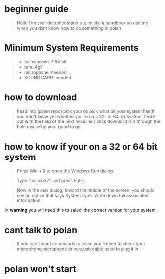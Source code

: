 # beginner guide

> Hello ! im your documentation site,im like a handbook so use me when you dont know how to do something in polan
>

</div>

# Minimum System Requirements
<div style='color: red'>

>- os: windows 7 64 bit
>- ram: 4gb
>- microphone: needed
>- SOUND CARD: needed


</div>


# how to download
>head into (polan repo)
>pick your os
>pick what bit your system has(If you don't know yet whether you're on a 32- or 64-bit system, find it out with the help of the next headline )
>click download
>run through the hole msi setup
>your good to go

# how to know if your on a 32 or 64 bit system
>Press Win + R to open the Windows Run dialog.

>Type “msinfo32” and press Enter.

>Now in the new dialog, toward the middle of the screen, you should see an option that says System Type. Write down the associated information.

!> **warning** you will need this to select the correct version for your system

# cant talk to polan
>if you can't input commands to polan you'll need to check your microphone,microphone drivers,usb cable used to plug it in 

# polan won't start 